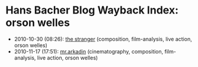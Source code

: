 # Hans Bacher Blog Wayback Index: orson welles

* 2010-10-30 (08:26): [the stranger](https://web.archive.org/web/https://one1more2time3.wordpress.com/2010/10/30/the-stranger/) (composition, film-analysis, live action, orson welles)
* 2010-11-17 (17:51): [mr.arkadin](https://web.archive.org/web/https://one1more2time3.wordpress.com/2010/11/17/mr-arkadin/) (cinematography, composition, film-analysis, live action, orson welles)